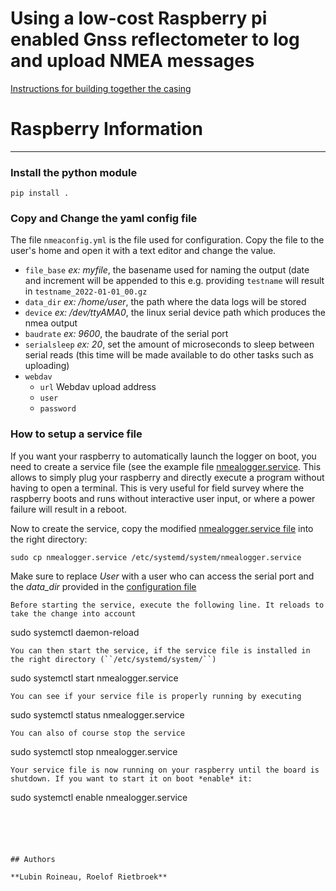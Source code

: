 # Using a low-cost Raspberry pi enabled Gnss reflectometer to log and upload NMEA messages

[Instructions for building together the casing](doc/README.md)

# Raspberry Information
---

### Install the python module
```
pip install .
```

### Copy and Change the yaml config file

The file ``nmeaconfig.yml`` is the file used for configuration. Copy the file to the user's home and open it with a text editor and change the value.

* ``file_base`` *ex: myfile*, the basename used for naming the  output (date and increment will be appended to this e.g. providing `testname` will result in `testname_2022-01-01_00.gz`
* ``data_dir`` *ex: /home/user*, the path where the data logs will be stored
* ``device`` *ex: /dev/ttyAMA0*, the linux serial device path which produces the nmea output   
* ``baudrate`` *ex: 9600*, the baudrate of the serial port   
* ``serialsleep`` *ex: 20*, set the amount of microseconds to sleep between serial reads (this time will be made available to do other tasks such as uploading)
* ``webdav`` 
	* ``url`` Webdav upload address
	* ``user``
	* ``password``

### How to setup a service file

If you want your raspberry to automatically launch the logger on boot, you need to create a service file (see the example file [nmealogger.service](nmealogger.service). This allows to simply plug your raspberry and directly execute a program without having to open a terminal. This is very useful for field survey where the raspberry boots and runs without interactive user input, or where a power failure will result in a reboot.


Now to create the service, copy the modified [nmealogger.service file](nmealogger.service) into the right directory:  
```
sudo cp nmealogger.service /etc/systemd/system/nmealogger.service
```

Make sure to replace *User* with a user who can access the serial port and the *data_dir* provided in the [configuration file](nmeaconfig.yml)

```
Before starting the service, execute the following line. It reloads to take the change into account
```
sudo systemctl daemon-reload
```
You can then start the service, if the service file is installed in the right directory (``/etc/systemd/system/``)
```
sudo systemctl start nmealogger.service
```
You can see if your service file is properly running by executing
```
sudo systemctl status nmealogger.service
```
You can also of course stop the service
```
sudo systemctl stop nmealogger.service
```
Your service file is now running on your raspberry until the board is shutdown. If you want to start it on boot *enable* it:

```
sudo systemctl enable nmealogger.service
```





## Authors

**Lubin Roineau, Roelof Rietbroek**


